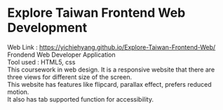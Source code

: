 # Explore Taiwan Frontend Web Development

Web Link :  https://yichiehyang.github.io/Explore-Taiwan-Frontend-Web/    
Frondend Web Developer Application     
Tool used : HTML5, css    
This coursework in web design. It is a responsive website that there are three views for different size of the screen.    
This website has features like flipcard, parallax effect, prefers reduced motion.     
It also has tab supported function for accessibility. 